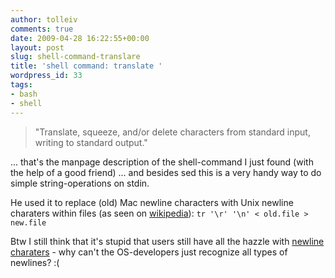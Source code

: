 ```yaml
---
author: tolleiv
comments: true
date: 2009-04-28 16:22:55+00:00
layout: post
slug: shell-command-translare
title: 'shell command: translate '
wordpress_id: 33
tags:
- bash
- shell
---
```


> "Translate, squeeze, and/or delete characters from standard input,
writing to standard output."


... that's the manpage description of the shell-command I just found (with the help of a good friend) ... and besides sed this is a very handy way to do simple string-operations on stdin.

He used it to replace (old) Mac newline characters with Unix newline charaters within files (as seen on [wikipedia](http://en.wikipedia.org/wiki/Newline)):
`tr '\r' '\n' < old.file > new.file`

Btw I still think that it's stupid that users still have all the hazzle with [newline charaters](http://en.wikipedia.org/wiki/Newline) - why can't the OS-developers just recognize all types of newlines? :(
